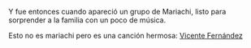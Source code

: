 Y fue entonces cuando apareció un grupo de Mariachi, listo para sorprender a la familia con un poco de música.

Esto no es mariachi pero es una canción hermosa:
[Vicente Fernández](https://www.youtube.com/watch?v=gfm2zSgQ8cQ)
